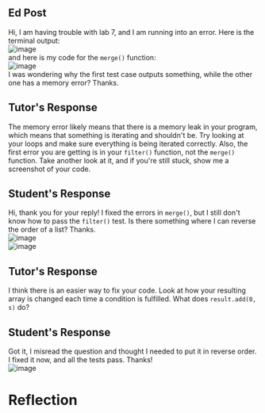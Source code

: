 ## Ed Post
Hi, I am having trouble with lab 7, and I am running into an error. Here is the terminal output:  
![image](https://github.com/csmo1112/cse15l-lab-reports/assets/147008706/9339979b-4eb6-473c-b57c-d6d63d7ff8f0)  
and here is my code for the `merge()` function:  
![image](https://github.com/csmo1112/cse15l-lab-reports/assets/147008706/6866eb58-8601-4f5d-ad70-ed27853023f5)  
I was wondering why the first test case outputs something, while the other one has a memory error? Thanks.    

## Tutor's Response  
The memory error likely means that there is a memory leak in your program, which means that something is iterating and shouldn't be. Try looking at your loops and make sure everything is being iterated correctly. Also, the first error you are getting is in your `filter()` function, not the  `merge()` function. Take another look at it, and if you're still stuck, show me a screenshot of your code.    

## Student's Response  
Hi, thank you for your reply! I fixed the errors in `merge()`, but I still don't know how to pass the `filter()` test. Is there something where I can reverse the order of a list? Thanks.  
![image](https://github.com/csmo1112/cse15l-lab-reports/assets/147008706/beb760b6-46c6-4cf4-b040-4fdab00df4ca)  
![image](https://github.com/csmo1112/cse15l-lab-reports/assets/147008706/35559e5e-f07e-492e-b3c7-08b4e04e0300)  

## Tutor's Response  
I think there is an easier way to fix your code. Look at how your resulting array is changed each time a condition is fulfilled. What does `result.add(0, s)` do?  

## Student's Response  
Got it, I misread the question and thought I needed to put it in reverse order. I fixed it now, and all the tests pass. Thanks!  
![image](https://github.com/csmo1112/cse15l-lab-reports/assets/147008706/7dbfe65d-aaff-4504-a844-5e8b4cf85be8)    

# Reflection  

